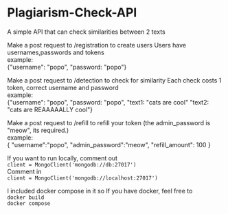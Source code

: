 # Plagiarism-Check-API
A simple API that can check similarities between 2 texts

Make a post request to /registration to create users
Users have usernames,passwords and tokens
</br>
example:
</br>
{"username": "popo",
"password: "popo"}

Make a post request to /detection to check for similarity
Each check costs 1 token, correct username and password
</br>
example:
</br>
{"username": "popo",
"password: "popo",
"text1: "cats are cool"
"text2: "cats are REAAAAALLY cool"}

Make a post request to /refill to refill your token (the admin_password is "meow", its required.)
</br>
example:
</br>
{
	"username":"popo",
	"admin_password":"meow",
	"refill_amount": 100
}

If you want to run locally, comment out 
</br>
`client = MongoClient('mongodb://db:27017')`
</br>
Comment in
</br>
`client = MongoClient('mongodb://localhost:27017')`

I included docker compose in it so If you have docker, feel free to 
</br>
`docker build`
</br>
`docker compose`
